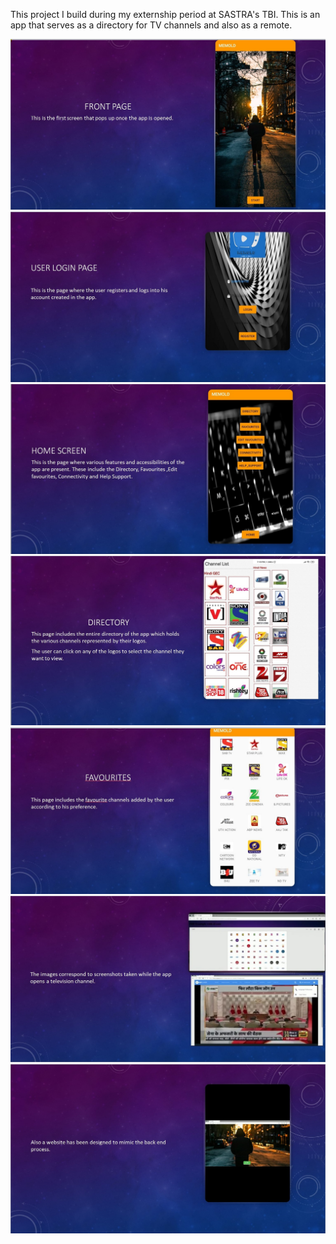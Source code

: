 This project I build during my externship period at SASTRA's TBI.
This is an app that serves as a directory for TV channels and also as a remote.

![alt text](https://github.com/mr-abhi-k/Memold/blob/main/image%20examples/1.jpg)
![alt text](https://github.com/mr-abhi-k/Memold/blob/main/image%20examples/2.jpg)
![alt text](https://github.com/mr-abhi-k/Memold/blob/main/image%20examples/3.jpg)
![alt text](https://github.com/mr-abhi-k/Memold/blob/main/image%20examples/4.jpg)
![alt text](https://github.com/mr-abhi-k/Memold/blob/main/image%20examples/5.jpg)
![alt text](https://github.com/mr-abhi-k/Memold/blob/main/image%20examples/6.jpg)
![alt text](https://github.com/mr-abhi-k/Memold/blob/main/image%20examples/7.jpg)
